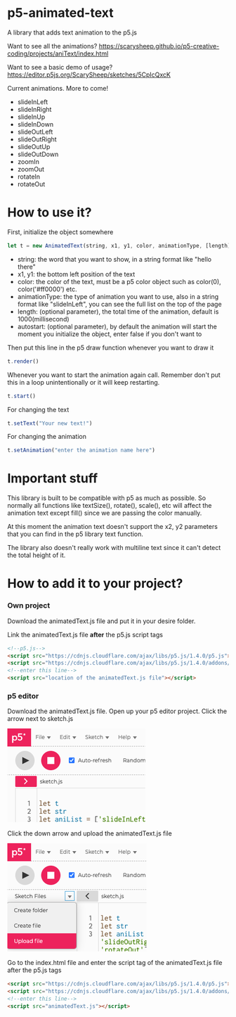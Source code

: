 # p5-animated-text

A library that adds text animation to the p5.js

Want to see all the animations? https://scarysheep.github.io/p5-creative-coding/projects/aniText/index.html

Want to see a basic demo of usage? https://editor.p5js.org/ScarySheep/sketches/5CpIcQxcK

Current animations. More to come!

- slideInLeft
- slideInRight
- slideInUp
- slideInDown
- slideOutLeft
- slideOutRight
- slideOutUp
- slideOutDown
- zoomIn
- zoomOut
- rotateIn
- rotateOut

# How to use it?

First, initialize the object somewhere

```javascript
let t = new AnimatedText(string, x1, y1, color, animationType, [length], [autostart])
```

- string: the word that you want to show, in a string format like "hello there"
- x1, y1: the bottom left position of the text
- color: the color of the text, must be a p5 color object such as color(0), color('#ff0000') etc.
- animationType: the type of animation you want to use, also in a string format like "slideInLeft", you can see the full list on the top of the page
- length: (optional parameter), the total time of the animation, default is 1000(millisecond)
- autostart: (optional parameter), by default the animation will start the moment you initialize the object, enter false if you don't want to

Then put this line in the p5 draw function whenever you want to draw it

```javascript
t.render()
```

Whenever you want to start the animation again call. Remember don't put this in a loop unintentionally or it will keep restarting.

```javascript
t.start()
```

For changing the text

```javascript
t.setText("Your new text!")
```

For changing the animation

```javascript
t.setAnimation("enter the animation name here")
```

# Important stuff

This library is built to be compatible with p5 as much as possible. So normally all functions like textSize(), rotate(), scale(), etc will affect the animation text except fill() since we are passing the color manually.

At this moment the animation text doesn't support the x2, y2 parameters that you can find in the p5 library text function.

The library also doesn't really work with multiline text since it can't detect the total height of it.

# How to add it to your project?

### Own project

Download the animatedText.js file and put it in your desire folder.

Link the animatedText.js file **after** the p5.js script tags

```html
<!--p5.js-->
<script src="https://cdnjs.cloudflare.com/ajax/libs/p5.js/1.4.0/p5.js"></script>
<script src="https://cdnjs.cloudflare.com/ajax/libs/p5.js/1.4.0/addons/p5.sound.min.js"></script>
<!--enter this line-->
<script src="location of the animatedText.js file"></script>
```

### p5 editor

Download the animatedText.js file. Open up your p5 editor project. Click the arrow next to sketch.js

![](./assets/p5-guide-1.png)

Click the down arrow and upload the animatedText.js file

![](./assets/p5-guide-2.png)

Go to the index.html file and enter the script tag of the animatedText.js file after the p5.js tags

```html
<script src="https://cdnjs.cloudflare.com/ajax/libs/p5.js/1.4.0/p5.js"></script>
<script src="https://cdnjs.cloudflare.com/ajax/libs/p5.js/1.4.0/addons/p5.sound.min.js"></script>
<!--enter this line-->
<script src="animatedText.js"></script>
```

